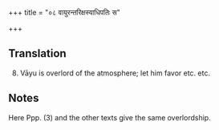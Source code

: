 +++
title = "०८ वायुरन्तरिक्षस्याधिपतिः स"

+++
## Translation
8. Vāyu is overlord of the atmosphere; let him favor etc. etc.

## Notes
Here Ppp. (3) and the other texts give the same overlordship.
